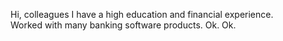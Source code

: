 Hi, colleagues
I have a high education and financial experience.    
Worked with many banking software products.
Ok.
Ok.
